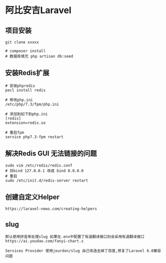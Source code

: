# 阿比安吉Laravel

## 项目安装

```$xslt
git clone xxxxx

# composer install
# 数据库填充 php artisan db:seed
```

## 安装Redis扩展

```
# 安装phpredis
pecl install redis

# 修改php.ini
/etc/php/7.3/fpm/php.ini

# 添加到如下到php.ini
[redis]
extension=redis.so

# 重启fpm
service php7.3-fpm restart
```

## 解决Redis GUI 无法链接的问题

```$xslt
sudo vim /etc/redis/redis.conf
# 将bind 127.0.0.1 改成 bind 0.0.0.0
# 重启
sudo /etc/init.d/redis-server restart
```

## 创建自定义Helper

```
https://laravel-news.com/creating-helpers
```

## slug

```
默认使用拼音来处理slug 如果在.env中配置了有道翻译接口则会采用有道翻译接口
https://ai.youdao.com/fanyi-chart.s

Services Provider 使用jourdon/slug 自己改造去掉了百度,修复了Laravel 6.0兼容问题
```


